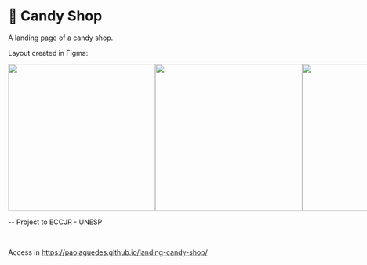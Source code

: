# 🧁 Candy Shop

A landing page of a candy shop.
<br>

Layout created in Figma:

<div style="display:flex;">
<img src="https://user-images.githubusercontent.com/53832972/136988512-d5e58a61-0ffd-48fd-b666-68de61e2cd9e.png" width="300">
<img src="https://user-images.githubusercontent.com/53832972/136988508-65761392-e46f-4ef8-9de6-3a26a6f2ec6f.png" width="300">
<img src="https://user-images.githubusercontent.com/53832972/136988499-930a0ba9-95cb-403e-8a44-be7fc358071c.png" width="300">
</div>

-- Project to ECCJR - UNESP

<br>

Access in https://paolaguedes.github.io/landing-candy-shop/
